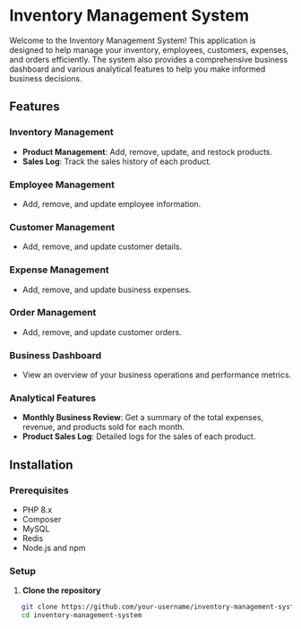 # Inventory Management System

Welcome to the Inventory Management System! This application is designed to help manage your inventory, employees, customers, expenses, and orders efficiently. The system also provides a comprehensive business dashboard and various analytical features to help you make informed business decisions.

## Features

### Inventory Management
- **Product Management**: Add, remove, update, and restock products.
- **Sales Log**: Track the sales history of each product.

### Employee Management
- Add, remove, and update employee information.

### Customer Management
- Add, remove, and update customer details.

### Expense Management
- Add, remove, and update business expenses.

### Order Management
- Add, remove, and update customer orders.

### Business Dashboard
- View an overview of your business operations and performance metrics.

### Analytical Features
- **Monthly Business Review**: Get a summary of the total expenses, revenue, and products sold for each month.
- **Product Sales Log**: Detailed logs for the sales of each product.

## Installation

### Prerequisites
- PHP 8.x
- Composer
- MySQL
- Redis
- Node.js and npm

### Setup

1. **Clone the repository**
```bash
   git clone https://github.com/your-username/inventory-management-system.git
   cd inventory-management-system
```
